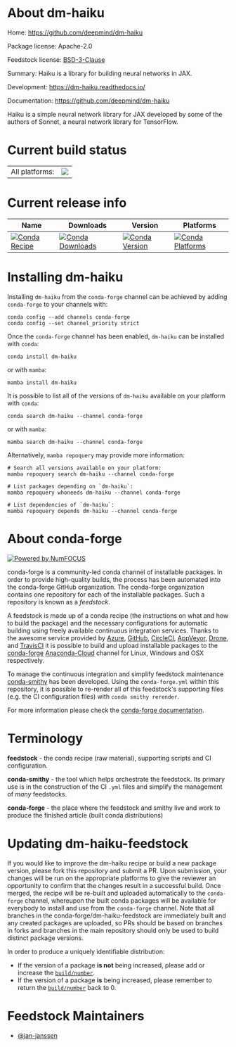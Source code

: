 About dm-haiku
==============

Home: https://github.com/deepmind/dm-haiku

Package license: Apache-2.0

Feedstock license: [BSD-3-Clause](https://github.com/conda-forge/dm-haiku-feedstock/blob/main/LICENSE.txt)

Summary: Haiku is a library for building neural networks in JAX.

Development: https://dm-haiku.readthedocs.io/

Documentation: https://github.com/deepmind/dm-haiku

Haiku is a simple neural network library for JAX developed by some
of the authors of Sonnet, a neural network library for TensorFlow.


Current build status
====================


<table><tr><td>All platforms:</td>
    <td>
      <a href="https://dev.azure.com/conda-forge/feedstock-builds/_build/latest?definitionId=11891&branchName=main">
        <img src="https://dev.azure.com/conda-forge/feedstock-builds/_apis/build/status/dm-haiku-feedstock?branchName=main">
      </a>
    </td>
  </tr>
</table>

Current release info
====================

| Name | Downloads | Version | Platforms |
| --- | --- | --- | --- |
| [![Conda Recipe](https://img.shields.io/badge/recipe-dm--haiku-green.svg)](https://anaconda.org/conda-forge/dm-haiku) | [![Conda Downloads](https://img.shields.io/conda/dn/conda-forge/dm-haiku.svg)](https://anaconda.org/conda-forge/dm-haiku) | [![Conda Version](https://img.shields.io/conda/vn/conda-forge/dm-haiku.svg)](https://anaconda.org/conda-forge/dm-haiku) | [![Conda Platforms](https://img.shields.io/conda/pn/conda-forge/dm-haiku.svg)](https://anaconda.org/conda-forge/dm-haiku) |

Installing dm-haiku
===================

Installing `dm-haiku` from the `conda-forge` channel can be achieved by adding `conda-forge` to your channels with:

```
conda config --add channels conda-forge
conda config --set channel_priority strict
```

Once the `conda-forge` channel has been enabled, `dm-haiku` can be installed with `conda`:

```
conda install dm-haiku
```

or with `mamba`:

```
mamba install dm-haiku
```

It is possible to list all of the versions of `dm-haiku` available on your platform with `conda`:

```
conda search dm-haiku --channel conda-forge
```

or with `mamba`:

```
mamba search dm-haiku --channel conda-forge
```

Alternatively, `mamba repoquery` may provide more information:

```
# Search all versions available on your platform:
mamba repoquery search dm-haiku --channel conda-forge

# List packages depending on `dm-haiku`:
mamba repoquery whoneeds dm-haiku --channel conda-forge

# List dependencies of `dm-haiku`:
mamba repoquery depends dm-haiku --channel conda-forge
```


About conda-forge
=================

[![Powered by
NumFOCUS](https://img.shields.io/badge/powered%20by-NumFOCUS-orange.svg?style=flat&colorA=E1523D&colorB=007D8A)](https://numfocus.org)

conda-forge is a community-led conda channel of installable packages.
In order to provide high-quality builds, the process has been automated into the
conda-forge GitHub organization. The conda-forge organization contains one repository
for each of the installable packages. Such a repository is known as a *feedstock*.

A feedstock is made up of a conda recipe (the instructions on what and how to build
the package) and the necessary configurations for automatic building using freely
available continuous integration services. Thanks to the awesome service provided by
[Azure](https://azure.microsoft.com/en-us/services/devops/), [GitHub](https://github.com/),
[CircleCI](https://circleci.com/), [AppVeyor](https://www.appveyor.com/),
[Drone](https://cloud.drone.io/welcome), and [TravisCI](https://travis-ci.com/)
it is possible to build and upload installable packages to the
[conda-forge](https://anaconda.org/conda-forge) [Anaconda-Cloud](https://anaconda.org/)
channel for Linux, Windows and OSX respectively.

To manage the continuous integration and simplify feedstock maintenance
[conda-smithy](https://github.com/conda-forge/conda-smithy) has been developed.
Using the ``conda-forge.yml`` within this repository, it is possible to re-render all of
this feedstock's supporting files (e.g. the CI configuration files) with ``conda smithy rerender``.

For more information please check the [conda-forge documentation](https://conda-forge.org/docs/).

Terminology
===========

**feedstock** - the conda recipe (raw material), supporting scripts and CI configuration.

**conda-smithy** - the tool which helps orchestrate the feedstock.
                   Its primary use is in the construction of the CI ``.yml`` files
                   and simplify the management of *many* feedstocks.

**conda-forge** - the place where the feedstock and smithy live and work to
                  produce the finished article (built conda distributions)


Updating dm-haiku-feedstock
===========================

If you would like to improve the dm-haiku recipe or build a new
package version, please fork this repository and submit a PR. Upon submission,
your changes will be run on the appropriate platforms to give the reviewer an
opportunity to confirm that the changes result in a successful build. Once
merged, the recipe will be re-built and uploaded automatically to the
`conda-forge` channel, whereupon the built conda packages will be available for
everybody to install and use from the `conda-forge` channel.
Note that all branches in the conda-forge/dm-haiku-feedstock are
immediately built and any created packages are uploaded, so PRs should be based
on branches in forks and branches in the main repository should only be used to
build distinct package versions.

In order to produce a uniquely identifiable distribution:
 * If the version of a package **is not** being increased, please add or increase
   the [``build/number``](https://docs.conda.io/projects/conda-build/en/latest/resources/define-metadata.html#build-number-and-string).
 * If the version of a package **is** being increased, please remember to return
   the [``build/number``](https://docs.conda.io/projects/conda-build/en/latest/resources/define-metadata.html#build-number-and-string)
   back to 0.

Feedstock Maintainers
=====================

* [@jan-janssen](https://github.com/jan-janssen/)

